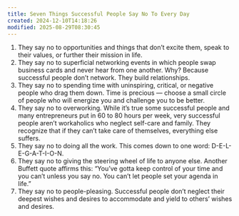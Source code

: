 ```yaml
---
title: Seven Things Successful People Say No To Every Day
created: 2024-12-10T14:18:26
modified: 2025-08-29T08:30:45
---
```


1. They say no to opportunities and things that don’t excite them, speak to their values, or further their mission in life.
2. They say no to superficial networking events in which people swap business cards and never hear from one another. Why? Because successful people don’t network. They build relationships.
3. They say no to spending time with uninspiring, critical, or negative people who drag them down. Time is precious — choose a small circle of people who will energize you and challenge you to be better.
4. They say no to overworking. While it’s true some successful people and many entrepreneurs put in 60 to 80 hours per week, very successful people aren’t workaholics who neglect self-care and family. They recognize that if they can’t take care of themselves, everything else suffers.
5. They say no to doing all the work. This comes down to one word: D-E-L-E-G-A-T-I-O-N.
6. They say no to giving the steering wheel of life to anyone else. Another Buffett quote affirms this: “You’ve gotta keep control of your time and you can’t unless you say no. You can’t let people set your agenda in life.”
7. They say no to people-pleasing. Successful people don’t neglect their deepest wishes and desires to accommodate and yield to others’ wishes and desires.
